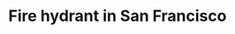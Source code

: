 ---
title: "Fire hydrant in San Francisco"
picture: "/assets/camera-roll/2016/03/2016-03-31-fire-hydrant-in-san-francisco/20160331_162834175_iOS.jpg"
thumbnail: "/assets/camera-roll/2016/03/2016-03-31-fire-hydrant-in-san-francisco/20160331_162834175_iOS-thumbnail.jpg"
tags:
  - fire hydrant
  - sidewalk
  - San Francisco
  - Build 2016
---